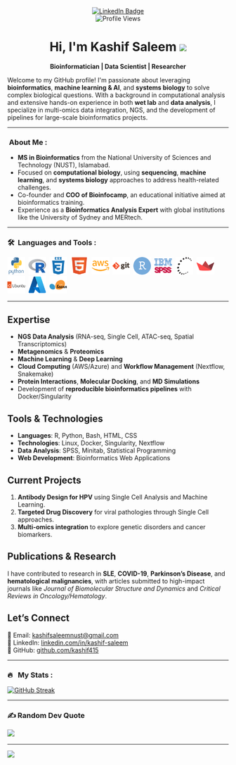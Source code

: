 

<div align="center" id="badges">
  <a href="https://www.linkedin.com/in/kashif-saleem-80653a178">
    <img src="https://img.shields.io/badge/LinkedIn-blue?style=for-the-badge&logo=linkedin&logoColor=white" alt="LinkedIn Badge"/>
  </a>
</div>

<div align="center">
  <img src="https://komarev.com/ghpvc/?username=your-github-username&style=flat-square&color=blue" alt="Profile Views"/>
</div>


<h1 align="center">
  Hi, I'm Kashif Saleem
  <img src="https://media.giphy.com/media/hvRJCLFzcasrR4ia7z/giphy.gif" width="30px"/>
</h1>

<p align="center">
<b>Bioinformatician | Data Scientist | Researcher</b>

Welcome to my GitHub profile! I'm passionate about leveraging **bioinformatics**, **machine learning & AI**, and **systems biology** to solve complex biological questions. With a background in computational analysis and extensive hands-on experience in both **wet lab** and **data analysis**, I specialize in multi-omics data integration, NGS, and the development of pipelines for large-scale bioinformatics projects.
</p>

---

### &nbsp;About Me :


- **MS in Bioinformatics** from the National University of Sciences and Technology (NUST), Islamabad.  
- Focused on **computational biology**, using **sequencing**, **machine learning**, and **systems biology** approaches to address health-related challenges.  
- Co-founder and **COO of Bioinfocamp**, an educational initiative aimed at bioinformatics training.  
- Experience as a **Bioinformatics Analysis Expert** with global institutions like the University of Sydney and MERtech.


---


  ### 🛠 &nbsp;Languages and Tools :

<p>
<img src="https://github.com/devicons/devicon/blob/master/icons/python/python-original-wordmark.svg" title="Python" alt="Python" width="40" height="40"/>&nbsp;
<img src="https://github.com/devicons/devicon/blob/master/icons/r/r-original.svg" title="R" alt="R" width="40" height="40"/>&nbsp;
<img src="https://github.com/devicons/devicon/blob/master/icons/css3/css3-plain-wordmark.svg"  title="CSS3" alt="CSS" width="40" height="40"/>&nbsp;
<img src="https://github.com/devicons/devicon/blob/master/icons/html5/html5-original.svg" title="HTML5" alt="HTML" width="40" height="40"/>&nbsp;
<img src="https://github.com/devicons/devicon/blob/master/icons/amazonwebservices/amazonwebservices-plain-wordmark.svg" title="AWS" alt="AWS" width="40" height="40"/>&nbsp;
<img src="https://github.com/devicons/devicon/blob/master/icons/git/git-original-wordmark.svg" title="Git" **alt="Git" width="40" height="40"/>&nbsp;
<img src="https://github.com/devicons/devicon/blob/master/icons/rstudio/rstudio-original.svg" title="Rstudio" **alt="Rs" width="40" height="40"/>&nbsp;
<img src="https://github.com/devicons/devicon/blob/master/icons/spss/spss-original.svg" title="SPSS" **alt="SPSS" width="40" height="40"/>&nbsp;
<img src="https://github.com/devicons/devicon/blob/master/icons/ssh/ssh-original.svg" title="SSH" **alt="SSH" width="40" height="40"/>&nbsp;
<img src="https://github.com/devicons/devicon/blob/master/icons/streamlit/streamlit-original.svg" title="Streamlit" **alt="Streamlit" width="40" height="40"/>&nbsp;
<img src="https://github.com/devicons/devicon/blob/master/icons/ubuntu/ubuntu-original-wordmark.svg" title="Ubuntu" **alt="Ubuntu" width="40" height="40"/>&nbsp;
<img src="https://github.com/devicons/devicon/blob/master/icons/azure/azure-original.svg" title="Azure" **alt="Azure" width="40" height="40"/>&nbsp;
<img src="https://github.com/devicons/devicon/blob/master/icons/scikitlearn/scikitlearn-original.svg" title="Scikitlearn" **alt="sk" width="40" height="40"/>&nbsp;
</p>

---

## Expertise  
- **NGS Data Analysis** (RNA-seq, Single Cell, ATAC-seq, Spatial Transcriptomics)  
- **Metagenomics** & **Proteomics**  
- **Machine Learning** & **Deep Learning**  
- **Cloud Computing** (AWS/Azure) and **Workflow Management** (Nextflow, Snakemake)  
- **Protein Interactions**, **Molecular Docking**, and **MD Simulations**  
- Development of **reproducible bioinformatics pipelines** with Docker/Singularity

## Tools & Technologies  
- **Languages**: R, Python, Bash, HTML, CSS  
- **Technologies**: Linux, Docker, Singularity, Nextflow  
- **Data Analysis**: SPSS, Minitab, Statistical Programming  
- **Web Development**: Bioinformatics Web Applications

## Current Projects  
1. **Antibody Design for HPV** using Single Cell Analysis and Machine Learning.
3. **Targeted Drug Discovery** for viral pathologies through Single Cell approaches.  
4. **Multi-omics integration** to explore genetic disorders and cancer biomarkers.

## Publications & Research  
I have contributed to research in **SLE**, **COVID-19**, **Parkinson’s Disease**, and **hematological malignancies**, with articles submitted to high-impact journals like *Journal of Biomolecular Structure and Dynamics* and *Critical Reviews in Oncology/Hematology*.

## Let’s Connect  
📧 Email: [kashifsaleemnust@gmail.com](mailto:kashifsaleemnust@gmail.com)  
💼 LinkedIn: [linkedin.com/in/kashif-saleem](https://www.linkedin.com/in/kashif-saleem-80653a178)  
🔗 GitHub: [github.com/kashif415](https://github.com/kashif415)

---

### 🔥 &nbsp; My Stats :
[![GitHub Streak](http://github-readme-streak-stats.herokuapp.com?user=itsZed0&theme=dark&background=000000)](https://git.io/streak-stats)


---
### ✍️ Random Dev Quote
![](https://quotes-github-readme.vercel.app/api?type=horizontal&theme=radical)

---
[![](https://visitcount.itsvg.in/api?id=se7en69&icon=0&color=0)](https://visitcount.itsvg.in)

<!-- Proudly created with GPRM ( https://gprm.itsvg.in ) -->

